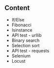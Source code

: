 ## Content
- If/Else
- Fibonacci
- Isinstance
- API test - urllib
- Binary search
- Selection sort
- API test - requests
- Selenium
- Locust

